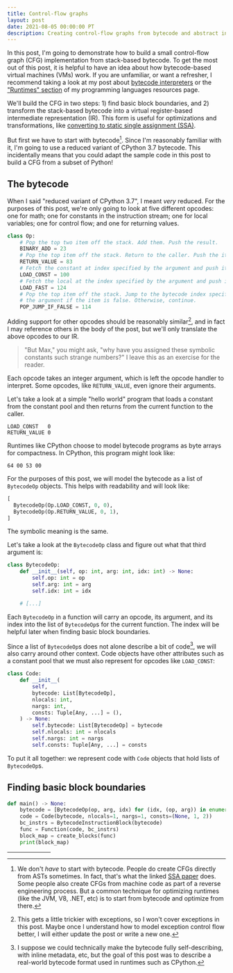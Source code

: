 ```yaml
---
title: Control-flow graphs
layout: post
date: 2021-08-05 00:00:00 PT
description: Creating control-flow graphs from bytecode and abstract interpretation
---
```


In this post, I'm going to demonstrate how to build a small control-flow graph
(CFG) implementation from stack-based bytecode. To get the most out of this
post, it is helpful to have an idea about how bytecode-based virtual machines
(VMs) work. If you are unfamiliar, or want a refresher, I recommend taking a
look at my post about [bytecode interpreters][bytecode-interpreters] or the
["Runtimes" section][runtimes] of my programming languages resources page.

[bytecode-interpreters]: /blog/bytecode-interpreters/
[runtimes]: /pl-resources/#runtimes

We'll build the CFG in two steps: 1) find basic block boundaries, and 2)
transform the stack-based bytecode into a virtual register-based intermediate
representation (IR). This form is useful for optimizations and transformations,
like [converting to static single assignment (SSA)][ssa].

[ssa]: /assets/img/braun13cc.pdf

But first we have to start with bytecode[^ast]. Since I'm reasonably familiar
with it, I'm going to use a reduced variant of CPython 3.7 bytecode. This
incidentally means that you could adapt the sample code in this post to build a
CFG from a subset of Python!

## The bytecode

When I said "reduced variant of CPython 3.7", I meant *very* reduced. For the
purposes of this post, we're only going to look at five different opcodes: one
for math; one for constants in the instruction stream; one for local variables;
one for control flow; and one for returning values.

```python
class Op:
    # Pop the top two item off the stack. Add them. Push the result.
    BINARY_ADD = 23
    # Pop the top item off the stack. Return to the caller. Push the item.
    RETURN_VALUE = 83
    # Fetch the constant at index specified by the argument and push it.
    LOAD_CONST = 100
    # Fetch the local at the index specified by the argument and push it.
    LOAD_FAST = 124
    # Pop the top item off the stack. Jump to the bytecode index specified by
    # the argument if the item is false. Otherwise, continue.
    POP_JUMP_IF_FALSE = 114
```

Adding support for other opcodes should be reasonably similar[^exceptions], and
in fact I may reference others in the body of the post, but we'll only
translate the above opcodes to our IR.

> "But Max," you might ask, "why have you assigned these symbolic constants
> such strange numbers?" I leave this as an exercise for the reader.

Each opcode takes an integer argument, which is left the opcode handler to
interpret. Some opcodes, like `RETURN_VALUE`, even ignore their arguments.

Let's take a look at a simple "hello world" program that loads a constant from
the constant pool and then returns from the current function to the caller.

```
LOAD_CONST   0
RETURN_VALUE 0
```

Runtimes like CPython choose to model bytecode programs as byte arrays for
compactness. In CPython, this program might look like:

```
64 00 53 00
```

For the purposes of this post, we will model the bytecode as a list of
`BytecodeOp` objects. This helps with readability and will look like:

```python
[
  BytecodeOp(Op.LOAD_CONST, 0, 0),
  BytecodeOp(Op.RETURN_VALUE, 0, 1),
]
```

The symbolic meaning is the same.

Let's take a look at the `BytecodeOp` class and figure out what that third
argument is:

```python
class BytecodeOp:
    def __init__(self, op: int, arg: int, idx: int) -> None:
        self.op: int = op
        self.arg: int = arg
        self.idx: int = idx

    # [...]
```

Each `BytecodeOp` in a function will carry an opcode, its argument, and its
index into the list of `BytecodeOp`s for the current function. The index will
be helpful later when finding basic block boundaries.

Since a list of `BytecodeOp`s does not alone describe a bit of
code[^realistic-code], we will also carry around other context. Code objects
have other attributes such as a constant pool that we must also represent for
opcodes like `LOAD_CONST`:

```python
class Code:
    def __init__(
        self,
        bytecode: List[BytecodeOp],
        nlocals: int,
        nargs: int,
        consts: Tuple[Any, ...] = (),
    ) -> None:
        self.bytecode: List[BytecodeOp] = bytecode
        self.nlocals: int = nlocals
        self.nargs: int = nargs
        self.consts: Tuple[Any, ...] = consts
```

To put it all together: we represent code with `Code` objects that hold lists
of `BytecodeOp`s.

## Finding basic block boundaries

```python
def main() -> None:
    bytecode = [BytecodeOp(op, arg, idx) for (idx, (op, arg)) in enumerate(simple_if)]
    code = Code(bytecode, nlocals=1, nargs=1, consts=(None, 1, 2))
    bc_instrs = BytecodeInstructionBlock(bytecode)
    func = Function(code, bc_instrs)
    block_map = create_blocks(func)
    print(block_map)
```

<hr style="width: 100px;" />
<!-- Footnotes -->

[^ast]: We don't *have* to start with bytecode. People do create CFGs directly
        from ASTs sometimes. In fact, that's what the linked [SSA paper][ssa]
        does. Some people also create CFGs from machine code as part of a
        reverse engineering process. But a common technique for optimizing
        runtimes (like the JVM, V8, .NET, etc) is to start from bytecode and
        optimize from there.

[^exceptions]: This gets a little trickier with exceptions, so I won't cover
               exceptions in this post. Maybe once I understand how to model
               exception control flow better, I will either update the post or
               write a new one.

[^realistic-code]: I suppose we could technically make the bytecode fully
                   self-describing, with inline metadata, etc, but the goal of
                   this post was to describe a real-world bytecode format used
                   in runtimes such as CPython.
